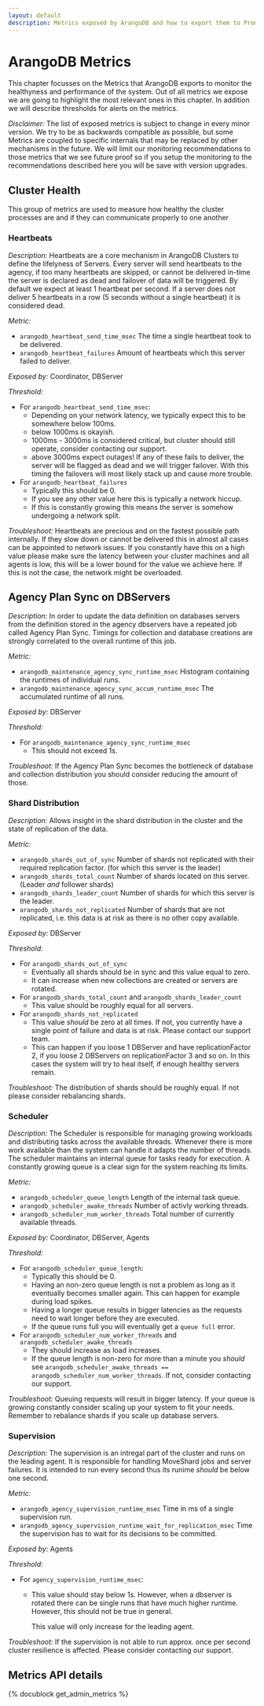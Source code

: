 ```yaml
---
layout: default
description: Metrics exposed by ArangoDB and how to export them to Prometheus and visualize with Grafana.
---
```

# ArangoDB Metrics

This chapter focusses on the Metrics that ArangoDB exports to monitor
the healthyness and performance of the system.
Out of all metrics we expose we are going to highlight the most
relevant ones in this chapter. In addition we will describe thresholds
for alerts on the metrics.

_Disclaimer:_
The list of exposed metrics is subject to change in every minor version.
We try to be as backwards compatible as possible, but some Metrics are
coupled to specific internals that may be replaced by other mechanisms
in the future.
We will limit our monitoring recommendations to those metrics that we
see future proof so if you setup the monitoring to the recommendations
described here you will be save with version upgrades.


## Cluster Health

This group of metrics are used to measure how healthy the cluster processes
are and if they can communicate properly to one another

### Heartbeats

_Description:_
Heartbeats are a core mechanism in ArangoDB Clusters to define the lifelyness
of Servers. Every server will send heartbeats to the agency, if too many heartbeats
are skipped, or cannot be delivered in-time the server is declared as dead and
failover of data will be triggered.
By default we expect at least 1 heartbeat per second.
If a server does not deliver 5 heartbeats in a row (5 seconds without a single heartbeat)
it is considered dead.

_Metric:_
* `arangodb_heartbeat_send_time_msec` The time a single heartbeat took to be delivered.
* `arangodb_heartbeat_failures` Amount of heartbeats which this server failed to deliver.

_Exposed by:_
Coordinator, DBServer

_Threshold:_
  * For `arangodb_heartbeat_send_time_msec`:
    * Depending on your network latency, we typically expect this to be somewhere below 100ms.
    * below 1000ms is okayish.
    * 1000ms - 3000ms is considered critical, but cluster should still operate, consider contacting our support.
    * above 3000ms expect outages! If any of these fails to deliver, the server will be flagged as dead and we will trigger failover. With this timing the failovers will most likely stack up and cause more trouble.
  * For `arangodb_heartbeat_failures`
    * Typically this should be 0.
    * If you see any other value here this is typically a network hiccup.
    * If this is constantly growing this means the server is somehow undergoing a network split.

_Troubleshoot:_
Heartbeats are precious and on the fastest possible path internally. If they slow down or cannot be delivered this in almost all
cases can be appointed to network issues.
If you constantly have this on a high value please make sure the latency between your cluster machines and all agents is low, this will be a lower bound for the value we achieve here.
If this is not the case, the network might be overloaded.




## Agency Plan Sync on DBServers

_Description:_
In order to update the data definition on databases servers from the definition stored in the agency dbservers have a repeated
job called Agency Plan Sync. Timings for collection and database creations are strongly correlated to the overall runtime
of this job.

_Metric:_
* `arangodb_maintenance_agency_sync_runtime_msec` Histogram containing the runtimes of individual runs.
* `arangodb_maintenance_agency_sync_accum_runtime_msec` The accumulated runtime of all runs.

_Exposed by:_
DBServer

_Threshold:_
  * For `arangodb_maintenance_agency_sync_runtime_msec`
    * This should not exceed 1s.

_Troubleshoot:_
If the Agency Plan Sync becomes the bottleneck of database and collection distribution you should consider reducing the amount of those.

### Shard Distribution

_Description:_
Allows insight in the shard distribution in the cluster and the state of replication of the data.

_Metric:_
* `arangodb_shards_out_of_sync` Number of shards not replicated with their required replication factor. (for which this server is the leader)
* `arangodb_shards_total_count` Number of shards located on this server. (Leader _and_ follower shards)
* `arangodb_shards_leader_count` Number of shards for which this server is the leader.
* `arangodb_shards_not_replicated` Number of shards that are not replicated, i.e. this data is at risk as there is no other copy available.

_Exposed by:_
DBServer

_Threshold:_
  * For `arangodb_shards_out_of_sync`
    * Eventually all shards should be in sync and this value equal to zero.
    * It can increase when new collections are created or servers are rotated.
  * For `arangodb_shards_total_count` and `arangodb_shards_leader_count`
    * This value should be roughly equal for all servers.
  * For `arangodb_shards_not_replicated`
    * This value _should_ be zero at all times. If not, you currently have a single point of failure and data is at risk. Please contact our support team.
    * This can happen if you loose 1 DBServer and have replicationFactor 2, if you loose 2 DBServers on replicationFactor 3 and so on. In this cases the system will try to heal itself, if enough healthy servers remain.

_Troubleshoot:_
The distribution of shards should be roughly equal. If not please consider rebalancing shards.


### Scheduler

_Description:_
The Scheduler is responsible for managing growing workloads and distributing tasks across the available threads.
Whenever there is more work available than the system can handle it adapts the number of threads. The scheduler
maintains an internal queue for tasks ready for execution. A constantly growing queue is a clear sign for the
system reaching its limits.

_Metric:_
* `arangodb_scheduler_queue_length` Length of the internal task queue.
* `arangodb_scheduler_awake_threads` Number of activly working threads.
* `arangodb_scheduler_num_worker_threads` Total number of currently available threads.

_Exposed by:_
Coordinator, DBServer, Agents

_Threshold:_
  * For `arangodb_scheduler_queue_length`:
    * Typically this should be 0.
    * Having an non-zero queue length is not a problem as long as it eventually becomes smaller again. This can happen for example during load spikes.
    * Having a longer queue results in bigger latencies as the requests need to wait longer before they are executed.
    * If the queue runs full you will eventually get a `queue full` error.
  * For `arangodb_scheduler_num_worker_threads` and `arangodb_scheduler_awake_threads`
    * They should increase as load increases.
    * If the queue length is non-zero for more than a minute you _should_ see `arangodb_scheduler_awake_threads == arangodb_scheduler_num_worker_threads`. If not, consider contacting our support.

_Troubleshoot:_
Queuing requests will result in bigger latency. If your queue is growing constantly consider scaling up your system to fit your needs. Remember to rebalance shards if you scale up database servers.


### Supervision

_Description:_ The supervision is an intregal part of the cluster and runs on the leading agent. It is responsible for
handling MoveShard jobs and server failures. It is intended to run every second thus its runime _should_ be below
one second.


_Metric:_
* `arangodb_agency_supervision_runtime_msec` Time in ms of a single supervision run.
* `arangodb_agency_supervision_runtime_wait_for_replication_msec` Time the supervision has to wait for its decisions to be committed.

_Exposed by:_
Agents

_Threshold:_
  * For `agency_supervision_runtime_msec`:
    * This value should stay below 1s. However, when a dbserver is rotated there can be single runs that have much higher runtime.
      However, this should not be true in general.

      This value will only increase for the leading agent.

_Troubleshoot:_
If the supervision is not able to run approx. once per second cluster resilience is affected. Please consider contacting our support.

Metrics API details
-------------------

<!-- js/actions/api-system.js -->
{% docublock get_admin_metrics %}
